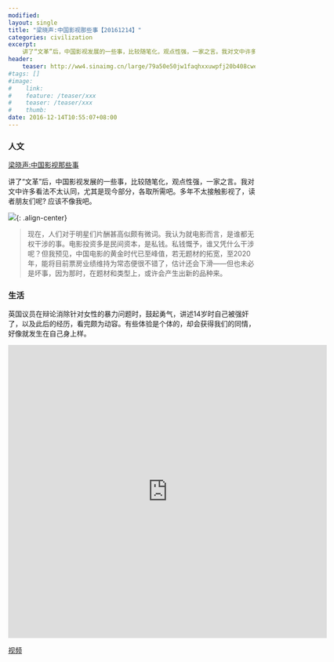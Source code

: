 ```yaml
---
modified:
layout: single
title: "梁晓声:中国影视那些事【20161214】"
categories: civilization
excerpt:
    讲了“文革”后，中国影视发展的一些事，比较随笔化，观点性强，一家之言。我对文中许多看法不太认同，尤其是现今部分，各取所需吧。多年不太接触影视了，读者朋友们呢? 应该不像我吧。
header:
    teaser: http://ww4.sinaimg.cn/large/79a50e50jw1faqhxxuwpfj20b408cwes.jpg
#tags: []
#image:
#    link:
#    feature: /teaser/xxx
#    teaser: /teaser/xxx
#    thumb:
date: 2016-12-14T10:55:07+08:00
---
```




### 人文

[梁晓声:中国影视那些事](http://tzgjbk.blog.163.com/blog/static/12669256120161113105259597)

讲了“文革”后，中国影视发展的一些事，比较随笔化，观点性强，一家之言。我对文中许多看法不太认同，尤其是现今部分，各取所需吧。多年不太接触影视了，读者朋友们呢? 应该不像我吧。

![](http://ww4.sinaimg.cn/large/79a50e50jw1faqhxxuwpfj20b408cwes.jpg){: .align-center}

>现在，人们对于明星们片酬甚高似颇有微词。我认为就电影而言，是谁都无权干涉的事。电影投资多是民间资本，是私钱。私钱慨予，谁又凭什么干涉呢？但我预见，中国电影的黄金时代已至峰值，若无题材的拓宽，至2020年，能将目前票房业绩维持为常态便很不错了，估计还会下滑——但也未必是坏事，因为那时，在题材和类型上，或许会产生出新的品种来。


### 生活

英国议员在辩论消除针对女性的暴力问题时，鼓起勇气，讲述14岁时自己被强奸了，以及此后的经历，看完颇为动容。有些体验是个体的，却会获得我们的同情，好像就发生在自己身上样。

<iframe width="650" height="598" src="http://weibo.com/1819935727/ElW6Yl1pc" frameborder="0" allowfullscreen="allowfullscreen"></iframe>

[视频](http://weibo.com/1819935727/ElW6Yl1pc)
